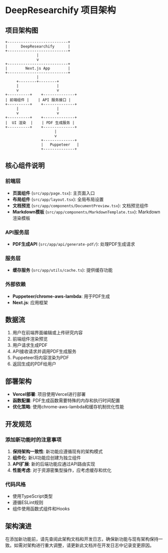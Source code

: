 # DeepResearchify 项目架构

## 项目架构图

```
+---------------------------+
|      DeepResearchify      |
+---------------------------+
              |
              v
+---------------------------+
|        Next.js App        |
+---------------------------+
              |
     +--------+--------+
     |                 |
     v                 v
+----------+    +--------------+
| 前端组件 |    | API 服务接口 |
+----------+    +--------------+
     |                 |
     v                 v
+----------+    +--------------+
|  UI 渲染  |    | PDF 生成服务 |
+----------+    +--------------+
                      |
                      v
                +--------------+
                |   Puppeteer   |
                +--------------+
```

## 核心组件说明

### 前端层
- **页面组件** (`src/app/page.tsx`): 主页面入口
- **布局组件** (`src/app/layout.tsx`): 全局布局设置
- **文档预览** (`src/app/components/DocumentPreview.tsx`): 文档预览组件
- **Markdown模板** (`src/app/components/MarkdownTemplate.tsx`): Markdown渲染模板

### API服务层
- **PDF生成API** (`src/app/api/generate-pdf/`): 处理PDF生成请求

### 服务层
- **缓存服务** (`src/app/utils/cache.ts`): 提供缓存功能

### 外部依赖
- **Puppeteer/chrome-aws-lambda**: 用于PDF生成
- **Next.js**: 应用框架

## 数据流

1. 用户在前端界面编辑或上传研究内容
2. 前端组件渲染预览
3. 用户请求生成PDF
4. API接收请求并调用PDF生成服务
5. Puppeteer将内容渲染为PDF
6. 返回生成的PDF给用户

## 部署架构

- **Vercel部署**: 项目使用Vercel进行部署
- **函数配置**: PDF生成函数需要特殊的内存和执行时间配置
- **优化策略**: 使用chrome-aws-lambda和缓存机制优化性能

## 开发规范

### 添加新功能时的注意事项

1. **保持架构一致性**: 新功能应遵循现有的架构模式
2. **组件化**: 新UI功能应创建为独立组件
3. **API扩展**: 新的后端功能应通过API路由实现
4. **性能考虑**: 对于资源密集型操作，应考虑缓存和优化

### 代码风格

- 使用TypeScript类型
- 遵循ESLint规则
- 组件使用函数式组件和Hooks

## 架构演进

在添加新功能前，请先查阅此架构文档和开发日志，确保新功能与现有架构保持一致。如需对架构进行重大调整，请更新此文档并在开发日志中记录变更原因。